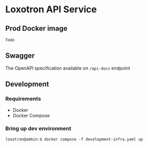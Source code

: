 # Loxotron API Service

## Prod Docker image

```
Todo
```

## Swagger

The OpenAPI specification available on `/api-docs` endpoint

## Development

### Requirements

* Docker
* Docker Compose

### Bring up dev environment

```console
loxotron@admin:$ docker compose -f development-infra.yaml up
```
